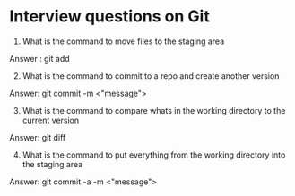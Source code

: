 # Interview questions on Git

1. What is the command to move files to the staging area

Answer : git add <file-name>

2. What is the command to commit to a repo and create another version

Answer: git commit -m <"message">

3. What is the command to compare whats in the working directory to the current version

Answer: git diff

4. What is the command to put everything from the working directory into the staging area

Answer: git commit -a -m <"message">